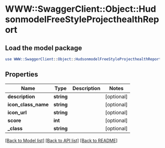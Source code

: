 # WWW::SwaggerClient::Object::HudsonmodelFreeStyleProjecthealthReport

## Load the model package
```perl
use WWW::SwaggerClient::Object::HudsonmodelFreeStyleProjecthealthReport;
```

## Properties
Name | Type | Description | Notes
------------ | ------------- | ------------- | -------------
**description** | **string** |  | [optional] 
**icon_class_name** | **string** |  | [optional] 
**icon_url** | **string** |  | [optional] 
**score** | **int** |  | [optional] 
**_class** | **string** |  | [optional] 

[[Back to Model list]](../README.md#documentation-for-models) [[Back to API list]](../README.md#documentation-for-api-endpoints) [[Back to README]](../README.md)


